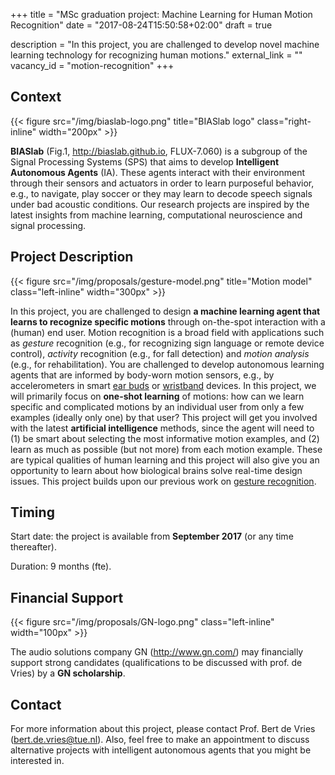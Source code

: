 +++
title = "MSc graduation project: Machine Learning for Human Motion Recognition"
date = "2017-08-24T15:50:58+02:00"
draft = true

description = "In this project, you are challenged to develop novel machine learning technology for recognizing human motions."
external_link = ""
vacancy_id = "motion-recognition"
+++


## Context

{{< figure src="/img/biaslab-logo.png" title="BIASlab logo" class="right-inline" width="200px" >}}

**BIASlab** (Fig.1, <http://biaslab.github.io>, FLUX-7.060) is
a subgroup of the Signal Processing Systems (SPS) that aims to develop
**Intelligent Autonomous Agents** (IA). These agents interact with their
environment through their sensors and actuators in order to learn
purposeful behavior, e.g., to navigate, play soccer or they may learn to
decode speech signals under bad acoustic conditions. Our research
projects are inspired by the latest insights from machine learning,
computational neuroscience and signal processing.

## Project Description

{{< figure src="/img/proposals/gesture-model.png" title="Motion model" class="left-inline" width="300px" >}}

In this project, you are challenged to design **a machine learning agent that learns to recognize specific motions** through on-the-spot interaction with a (human) end user. Motion recognition is a broad field with applications such as *gesture* recognition (e.g., for recognizing sign language or remote device control), *activity* recognition (e.g., for fall detection) and *motion analysis* (e.g., for rehabilitation). You are challenged to develop autonomous learning agents that are informed by body-worn motion sensors, e.g., by accelerometers in smart [ear buds](http://www.jabra.com/cp/us/pressreleasesarchive/2016/press-release-06-january-2016) or [wristband](https://www.empatica.com/e4-wristband) devices. In this project, we will primarily focus on **one-shot learning** of motions: how can we learn specific and complicated motions by an individual user from only a few examples (ideally only one) by that user? This project will get you involved with the latest **artificial
intelligence** methods, since the agent will need to (1) be smart about selecting the most informative motion examples, and (2) learn as much as possible (but not more) from each
motion example. These are typical qualities of human learning and this project will also give you an opportunity to learn
about how biological brains solve real-time design issues. This project builds upon our previous work on [gesture recognition](/project/a-probabilistic-approach-to-in-situ-trainable-gesture-recognition).

## Timing

Start date: the project is available from **September 2017** (or any time thereafter).

Duration: 9 months (fte).

## Financial Support

{{< figure src="/img/proposals/GN-logo.png" class="left-inline" width="100px" >}}

The audio solutions company GN (<http://www.gn.com/>) may financially support strong candidates (qualifications to be discussed with prof. de Vries) by a **GN scholarship**.

## Contact

For more information about this project, please contact Prof. Bert de
Vries (<bert.de.vries@tue.nl>). Also, feel free to make an appointment
to discuss alternative projects with intelligent autonomous agents that
you might be interested in.
